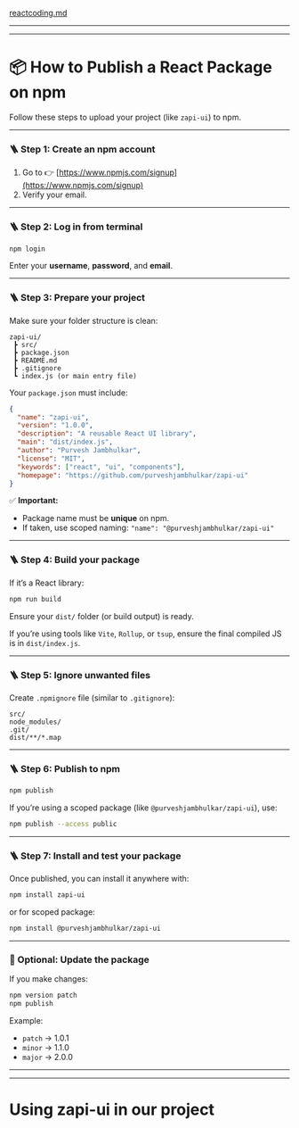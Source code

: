 [reactcoding.md](https://github.com/PurveshXtreme/Interview-Preparation/blob/main/Technical/reactcoding.md)

---
---

# 📦 How to Publish a React Package on npm

Follow these steps to upload your project (like `zapi-ui`) to npm.

---

### 🪜 Step 1: Create an npm account
1. Go to 👉 [https://www.npmjs.com/signup](https://www.npmjs.com/signup)
2. Verify your email.

---

### 🪜 Step 2: Log in from terminal
```bash
npm login
```
Enter your **username**, **password**, and **email**.

---

### 🪜 Step 3: Prepare your project
Make sure your folder structure is clean:
```
zapi-ui/
 ┣ src/
 ┣ package.json
 ┣ README.md
 ┣ .gitignore
 ┗ index.js (or main entry file)
```

Your `package.json` must include:
```json
{
  "name": "zapi-ui",
  "version": "1.0.0",
  "description": "A reusable React UI library",
  "main": "dist/index.js",
  "author": "Purvesh Jambhulkar",
  "license": "MIT",
  "keywords": ["react", "ui", "components"],
  "homepage": "https://github.com/purveshjambhulkar/zapi-ui"
}
```

✅ **Important:**
- Package name must be **unique** on npm.
- If taken, use scoped naming: `"name": "@purveshjambhulkar/zapi-ui"`

---

### 🪜 Step 4: Build your package
If it’s a React library:
```bash
npm run build
```
Ensure your `dist/` folder (or build output) is ready.

If you’re using tools like `Vite`, `Rollup`, or `tsup`, ensure the final compiled JS is in `dist/index.js`.

---

### 🪜 Step 5: Ignore unwanted files
Create `.npmignore` file (similar to `.gitignore`):
```
src/
node_modules/
.git/
dist/**/*.map
```

---

### 🪜 Step 6: Publish to npm
```bash
npm publish
```

If you’re using a scoped package (like `@purveshjambhulkar/zapi-ui`), use:
```bash
npm publish --access public
```

---

### 🪜 Step 7: Install and test your package
Once published, you can install it anywhere with:
```bash
npm install zapi-ui
```
or for scoped package:
```bash
npm install @purveshjambhulkar/zapi-ui
```

---

### 🧹 Optional: Update the package
If you make changes:
```bash
npm version patch
npm publish
```

Example:
- `patch` → 1.0.1  
- `minor` → 1.1.0  
- `major` → 2.0.0

---
---

# Using zapi-ui in our project



